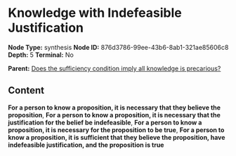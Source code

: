 # Knowledge with Indefeasible Justification

**Node Type:** synthesis
**Node ID:** 876d3786-99ee-43b6-8ab1-321ae85606c8
**Depth:** 5
**Terminal:** No

**Parent:** [Does the sufficiency condition imply all knowledge is precarious?](does-the-sufficiency-condition-imply-all-knowledge-is-precarious-antithesis-4b4bf2ba-5d07-4530-8aa9-cd9b54f446af.md)

## Content

**For a person to know a proposition, it is necessary that they believe the proposition**, **For a person to know a proposition, it is necessary that the justification for the belief be indefeasible**, **For a person to know a proposition, it is necessary for the proposition to be true**, **For a person to know a proposition, it is sufficient that they believe the proposition, have indefeasible justification, and the proposition is true**
